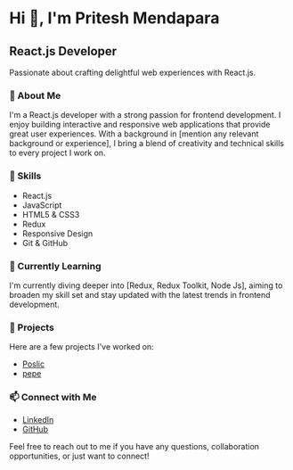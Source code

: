 # Hi 👋, I'm Pritesh Mendapara

## React.js Developer

Passionate about crafting delightful web experiences with React.js.

### 🚀 About Me

I'm a React.js developer with a strong passion for frontend development. I enjoy building interactive and responsive web applications that provide great user experiences. With a background in [mention any relevant background or experience], I bring a blend of creativity and technical skills to every project I work on.

### 💼 Skills

- React.js
- JavaScript
- HTML5 & CSS3
- Redux
- Responsive Design
- Git & GitHub

### 🌱 Currently Learning

I'm currently diving deeper into [Redux, Redux Toolkit, Node Js], aiming to broaden my skill set and stay updated with the latest trends in frontend development.

### 🔨 Projects

Here are a few projects I've worked on:

- [Poslic](http://demo.iroidsolutions.com:4004/)
- [pepe](https://getpepe.app/)

### 📫 Connect with Me

- [LinkedIn](https://www.linkedin.com/in/pritesh-mendapara-4b841a244/)
- [GitHub](https://github.com/pritesh-mendapara)

Feel free to reach out to me if you have any questions, collaboration opportunities, or just want to connect!

